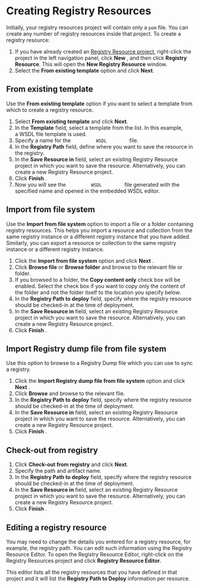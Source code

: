 # Creating Registry Resources

Initially, your registry resources project will contain only a `pom` file. You can create any number of registry resources inside that project. To create a registry resource:

1.  If you have already created an [Registry Resource project](../../creating-projects/#registry-resource-project), right-click the project in the left navigation panel, click **New** , and then click **Registry Resource**. This will open the **New Registry Resource** window.
2.  Select the **From existing template** option and click **Next**.

## From existing template

Use the **From existing template** option if you want to select a template from which to create a registry resource.

1.  Select **From existing template** and click **Next**.
2.  In the **Template** field, select a template from the list. In this example, a WSDL file template is used.
3.  Specify a name for the `          WSDL         ` file.
4.  In the **Registry Path** field, define where you want to save the resource in the registry.
5.  In the **Save Resource in** field, select an existing Registry Resource project in which you want to save the resource. Alternatively, you can create a new Registry Resource project.       
6.  Click **Finish** .
7.  Now you will see the `          WSDL         ` file generated with
    the specified name and opened in the embedded WSDL editor.

## Import from file system

Use the **Import from file system** option to import a file or a folder
containing registry resources. This helps you import a resource and
collection from the same registry instance or a different registry
instance that you have added. Similarly, you can export a resource or
collection to the same registry instance or a different registry
instance.

1.  Click the **Import from file system** option and click **Next** .
2.  Click **Browse file** or **Browse folder** and browse to the
    relevant file or folder.
3.  If you browsed to a folder, the **Copy content only** check box will
    be enabled. Select the check box if you want to copy only the
    content of the folder and not the folder itself to the location you
    specify below.
4.  In the **Registry Path to deploy** field, specify where the registry
    resource should be checked-in at the time of deployment.
5.  In the **Save Resource in** field, select an existing Registry
    Resource project in which you want to save the resource.
    Alternatively, you can create a new Registry Resource project.
6.  Click **Finish** .  
    
## Import Registry dump file from file system

Use this option to browse to a Registry Dump file which you can use to
sync a registry.

1.  Click the **Import Registry dump file from file system** option and
    click **Next** .
2.  Click **Browse** and browse to the relevant file.
3.  In the **Registry Path to deploy** field, specify where the registry
    resource should be checked-in at the time of deployment.
4.  In the **Save Resource in** field, select an existing Registry
    Resource project in which you want to save the resource.
    Alternatively, you can create a new Registry Resource project.
5.  Click **Finish** .  

## Check-out from registry

1.  Click **Check-out from registry** and click **Next**.
2.  Specify the path and artifact name.
3.  In the **Registry Path to deploy** field, specify where the registry
    resource should be checked-in at the time of deployment.
4.  In the **Save Resource in** field, select an existing Registry
    Resource project in which you want to save the resource.
    Alternatively, you can create a new Registry Resource project.
5.  Click **Finish** .

## Editing a registry resource

You may need to change the details you entered for a registry resource, for example, the registry path. You can edit such information using the Registry Resource Editor. To open the Registry Resource Editor, right-click on the Registry Resources project and click **Registry Resource Editor**.

This editor lists all the registry resources that you have defined in that project and it will list the **Registry Path to Deploy**
information per resource.